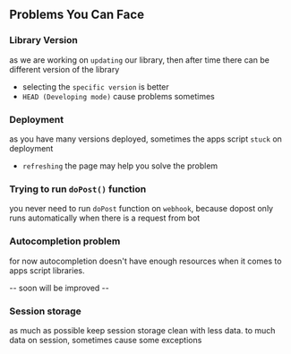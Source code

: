 ## Problems You Can Face

### Library Version

as we are working on `updating` our library, then after time there can be different version of the library

- selecting the `specific version` is better
- `HEAD (Developing mode)` cause problems sometimes

### Deployment

as you have many versions deployed, sometimes the apps script `stuck` on deployment

- `refreshing` the page may help you solve the problem

### Trying to run `doPost()` function

you never need to run `doPost` function on `webhook`, because dopost only runs automatically when there is a request from bot

### Autocompletion problem

for now autocompletion doesn't have enough resources when it comes to apps script libraries.

-- soon will be improved --

### Session storage

as much as possible keep session storage clean with less data. to much data on session, sometimes cause some exceptions
